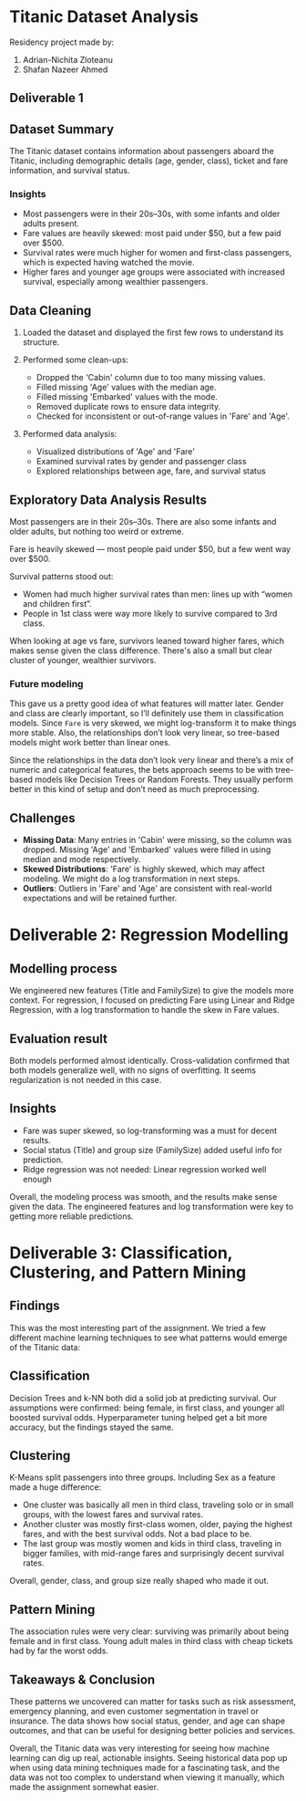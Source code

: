# Titanic Dataset Analysis

Residency project made by:

1. Adrian-Nichita Zloteanu
2. Shafan Nazeer Ahmed

## Deliverable 1

## Dataset Summary
The Titanic dataset contains information about passengers aboard the Titanic, including demographic details (age, gender, class), ticket and fare information, and survival status. 

### Insights
- Most passengers were in their 20s–30s, with some infants and older adults present.
- Fare values are heavily skewed: most paid under $50, but a few paid over $500.
- Survival rates were much higher for women and first-class passengers, which is expected having watched the movie.
- Higher fares and younger age groups were associated with increased survival, especially among wealthier passengers.

## Data Cleaning

1. Loaded the dataset and displayed the first few rows to understand its structure.

2. Performed some clean-ups:
   - Dropped the 'Cabin' column due to too many missing values.
   - Filled missing 'Age' values with the median age.
   - Filled missing 'Embarked' values with the mode.
   - Removed duplicate rows to ensure data integrity.
   - Checked for inconsistent or out-of-range values in 'Fare' and 'Age'.
3. Performed data analysis:
   - Visualized distributions of 'Age' and 'Fare'
   - Examined survival rates by gender and passenger class
   - Explored relationships between age, fare, and survival status


## Exploratory Data Analysis Results

Most passengers are in their 20s–30s. There are also some infants and older adults, but nothing too weird or extreme.

Fare is heavily skewed — most people paid under \$50, but a few went way over \$500. 

Survival patterns stood out:
- Women had much higher survival rates than men: lines up with “women and children first”.
- People in 1st class were way more likely to survive compared to 3rd class.

When looking at age vs fare, survivors leaned toward higher fares, which makes sense given the class difference. There's also a small but clear cluster of younger, wealthier survivors.

### Future modeling

This gave us a pretty good idea of what features will matter later. Gender and class are clearly important, so I’ll definitely use them in classification models. Since `Fare` is very skewed, we might log-transform it to make things more stable. Also, the relationships don’t look very linear, so tree-based models might work better than linear ones.

Since the relationships in the data don’t look very linear and there’s a mix of numeric and categorical features, the bets approach seems to be with tree-based models like Decision Trees or Random Forests. They usually perform better in this kind of setup and don’t need as much preprocessing.


## Challenges

- **Missing Data**: Many entries in 'Cabin' were missing, so the column was dropped. Missing 'Age' and 'Embarked' values were filled in using median and mode respectively.
- **Skewed Distributions**: 'Fare' is highly skewed, which may affect modeling. We might do a log transformation in next steps.
- **Outliers**: Outliers in 'Fare' and 'Age' are consistent with real-world expectations and will be retained further.


# Deliverable 2: Regression Modelling

## Modelling process
We engineered new features (Title and FamilySize) to give the models more context. For regression, I focused on predicting Fare using Linear and Ridge Regression, with a log transformation to handle the skew in Fare values. 

## Evaluation result
Both models performed almost identically. Cross-validation confirmed that both models generalize well, with no signs of overfitting. It seems regularization is not needed in this case.

## Insights
- Fare was super skewed, so log-transforming was a must for decent results.
- Social status (Title) and group size (FamilySize) added useful info for prediction.
- Ridge regression was not needed: Linear regression worked well enough

Overall, the modeling process was smooth, and the results make sense given the data. The engineered features and log transformation were key to getting more reliable predictions.


# Deliverable 3: Classification, Clustering, and Pattern Mining
## Findings

This was the most interesting part of the assignment. We tried a few different machine learning techniques to see what patterns would emerge of the Titanic data:

## Classification

Decision Trees and k-NN both did a solid job at predicting survival. Our assumptions were confirmed: being female, in first class, and younger all boosted survival odds. Hyperparameter tuning helped get a bit more accuracy, but the findings stayed the same.

## Clustering
K-Means split passengers into three groups. Including Sex as a feature made a huge difference:

- One cluster was basically all men in third class, traveling solo or in small groups, with the lowest fares and survival rates.
- Another cluster was mostly first-class women, older, paying the highest fares, and with the best survival odds. Not a bad place to be.
- The last group was mostly women and kids in third class, traveling in bigger families, with mid-range fares and surprisingly decent survival rates.

Overall, gender, class, and group size really shaped who made it out.

## Pattern Mining

The association rules were very clear: surviving was primarily about being female and in first class. Young adult males in third class with cheap tickets had by far the worst odds.

## Takeaways & Conclusion

These patterns we uncovered can matter for tasks such as risk assessment, emergency planning, and even customer segmentation in travel or insurance. The data shows how social status, gender, and age can shape outcomes, and that can be useful for designing better policies and services. 

Overall, the Titanic data was very interesting for seeing how machine learning can dig up real, actionable insights. Seeing historical data pop up when using data mining techniques made for a fascinating task, and the data was not too complex to understand when viewing it manually, which made the assignment somewhat easier.